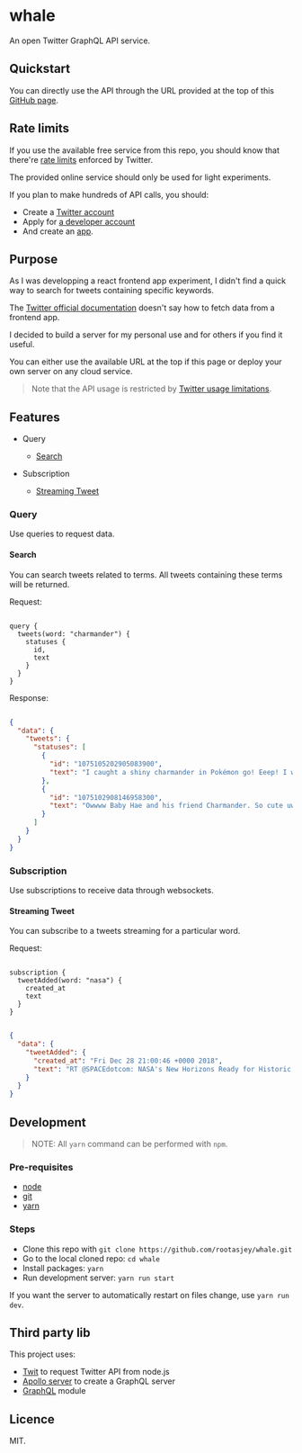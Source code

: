 # whale

An open Twitter GraphQL API service.

## Quickstart

You can directly use the API through the URL provided at the top of this [GitHub page](https://github.com/rootasjey/whale).

## Rate limits

If you use the available free service from this repo, you should know that there're [rate limits](https://developer.twitter.com/en/docs/basics/rate-limits) enforced by Twitter.

The provided online service should only be used for light experiments.

If you plan to make hundreds of API calls, you should:

* Create a [Twitter account](https://twitter.com/)
* Apply for [a developer account](https://dev.twitter.com/)
* And create an [app](https://developer.twitter.com/en/apps).

## Purpose

As I was developping a react frontend app experiment, I didn't find a quick way to search for tweets containing specific keywords.

The [Twitter official documentation](https://developer.twitter.com) doesn't say how to fetch data from a frontend app.

I decided to build a server for my personal use and for others if you find it useful.

You can either use the available URL at the top if this page or deploy your own server on any cloud service.

> Note that the API usage is restricted by [Twitter usage limitations](https://developer.twitter.com/en/docs/basics/rate-limits).

## Features

* Query
  * [Search](#search)

* Subscription
  * [Streaming Tweet](#streaming-tweet)

### Query

Use queries to request data.

#### Search

You can search tweets related to terms. All tweets containing these terms will be returned.

Request:

```gql

query {
  tweets(word: "charmander") {
    statuses {
      id,
      text
    }
  }
}

```

Response:

```json

{
  "data": {
    "tweets": {
      "statuses": [
        {
          "id": "1075105202905083900",
          "text": "I caught a shiny charmander in Pokémon go! Eeep! I wuvs him!💕 https://t.co/XHhSFZGi6V"
        },
        {
          "id": "1075102908146958300",
          "text": "Owwww Baby Hae and his friend Charmander. So cute uwu https://t.co/gJ0LiaL1Q3"
        }
      ]
    }
  }
}

```

### Subscription

Use subscriptions to receive data through websockets.

#### Streaming Tweet

You can subscribe to a tweets streaming for a particular word.

Request:

```gql

subscription {
  tweetAdded(word: "nasa") {
    created_at
    text
  }
}

```

```json

{
  "data": {
    "tweetAdded": {
      "created_at": "Fri Dec 28 21:00:46 +0000 2018",
      "text": "RT @SPACEdotcom: NASA's New Horizons Ready for Historic Flyby of Ultima Thule in the Kuiper Belt https://t.co/p6jga9qdnc https://t.co/mxduX…"
    }
  }
}

```

## Development

>NOTE: All `yarn` command can be performed with `npm`.

### Pre-requisites

* [node](https://nodejs.org)
* [git](https://git-scm.com)
* [yarn](https://yarnpkg.com)

### Steps

* Clone this repo with `git clone https://github.com/rootasjey/whale.git`
* Go to the local cloned repo: `cd whale`
* Install packages: `yarn`
* Run development server: `yarn run start`

If you want the server to automatically restart on files change, use `yarn run dev`.

## Third party lib

This project uses:

* [Twit](https://github.com/ttezel/twit) to request Twitter API from node.js
* [Apollo server](https://apollographql.com)  to create a GraphQL server
* [GraphQL](https://graphql.github.io) module

## Licence

MIT.
